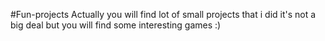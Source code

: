 #Fun-projects 
Actually you will find lot of small projects that i did it's not a big  deal but you will find some interesting games :)
